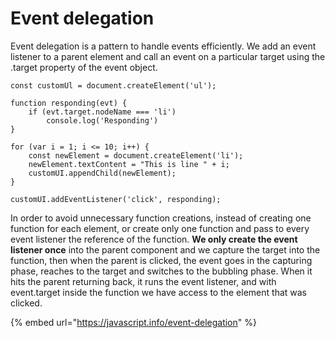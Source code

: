 # Event delegation

Event delegation is a pattern to handle events efficiently. We add an event listener to a parent element and call an event on a particular target using the .target property of the event object.

```
const customUl = document.createElement('ul');

function responding(evt) {
    if (evt.target.nodeName === 'li')
        console.log('Responding')
}

for (var i = 1; i <= 10; i++) {
    const newElement = document.createElement('li');
    newElement.textContent = "This is line " + i;
    customUI.appendChild(newElement);
}

customUI.addEventListener('click', responding);
```

In order to avoid unnecessary function creations, instead of creating one function for each element, or create only one function and pass to every event listener the reference of the function. **We only create the event listener once** into the parent component and we capture the target into the function, then when the parent is clicked, the event goes in the capturing phase, reaches to the target and switches to the bubbling phase. When it hits the parent returning back, it runs the event listener, and with event.target inside the function we have access to the element that was clicked.

{% embed url="https://javascript.info/event-delegation" %}
